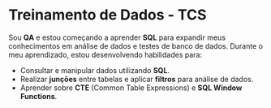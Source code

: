 # Treinamento de Dados - TCS

Sou **QA** e estou começando a aprender **SQL** para expandir meus conhecimentos em análise de dados e testes de banco de dados. Durante o meu aprendizado, estou desenvolvendo habilidades para:

- Consultar e manipular dados utilizando **SQL**.
- Realizar **junções** entre tabelas e aplicar **filtros** para análise de dados.
- Aprender sobre **CTE** (Common Table Expressions) e **SQL Window Functions**.
